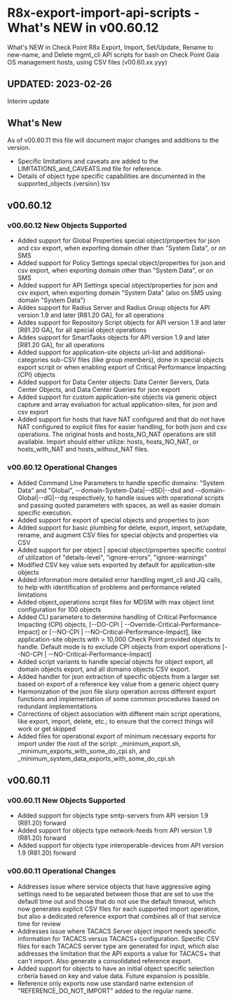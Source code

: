 # R8x-export-import-api-scripts - What's NEW in v00.60.12

What's NEW in Check Point R8x Export, Import, Set/Update, Rename to new-name, and Delete mgmt_cli API scripts for bash on Check Point Gaia OS management hosts, using CSV files (v00.60.xx.yyy)

## UPDATED:  2023-02-26

Interim update

## What's New

As of v00.60.11 this file will document major changes and additions to the version.

- Specific limitations and caveats are added to the LIMITATIONS_and_CAVEATS.md file for reference.
- Details of object type specific capabilities are documented in the supported_objects.{version}.tsv

## v00.60.12

### v00.60.12 New Objects Supported

- Added support for Global Properties special object/properties for json and csv export, when exporting domain other than "System Data", or on SMS
- Added support for Policy Settings special object/properties for json and csv export, when exporting domain other than "System Data", or on SMS
- Added support for API Settings special object/properties for json and csv export, when exporting domain "System Data" (also on SMS using domain "System Data")
- Addes support for Radius Server and Radius Group objects for API version 1.9 and later [R81.20 GA], for all operations
- Addes support for Repository Script objects for API version 1.9 and later [R81.20 GA], for all special object operations
- Addes support for SmartTasks objects for API version 1.9 and later [R81.20 GA], for all operations
- Added support for application-site objects url-list and additional-categories sub-CSV files (like group members), done in special objects export script or when enabling export of Critical Performance Impacting (CPI) objects
- Added support for Data Center objects:  Data Center Servers, Data Center Objects, and Data Center Queries for json export
- Added support for custom application-site objects via generic object capture and array evaluation for actual application-sites, for json and csv export
- Added support for hosts that have NAT configured and that do not have NAT configured to explicit files for easier handling, for both json and csv operations.  The original hosts and hosts_NO_NAT operations are still available.  Import should either utilize:  hosts, hosts_NO_NAT, or hosts_with_NAT and hosts_without_NAT files.

### v00.60.12 Operational Changes

- Added Command Line Parameters to handle specific domains:  "System Data" and "Global", --domain-System-Data|--dSD|--dsd and --domain-Global|--dG|--dg respectively, to handle issues with operational scripts and passing quoted parameters with spaces, as well as easier domain specific execution.
- Added support for export of special objects and properties to json
- Added support for basic plumbing for delete, export, import, set/update, rename, and augment CSV files for special objects and properties via CSV
- Added support for per object | special object/properties specific control of utilization of "details-level", "ignore-errors", "ignore-warnings"
- Modified CSV key value sets exported by default for application-site objects
- Added information more detailed error handling mgmt_cli and JQ calls, to help with identification of problems and performance related limitations
- Added object_operations script files for MDSM with max object limit configuration for 100 objects
- Added CLI parameters to determine handling of Critical Performance Impacting (CPI) objects, [--DO-CPI | --Override-Critical-Performance-Impact] or [--NO-CPI | --NO-Critical-Performance-Impact], like application-site objects with > 10,000 Check Point provided objects to handle.  Default mode is to exclude CPI objects from export operations [--NO-CPI | --NO-Critical-Performance-Impact]
- Added script variants to handle special objects for object export, all domain objects export, and all domains objects CSV export.
- Added handler for json extraction of specific objects from a larger set based on export of a reference key value from a generic object query
- Harmonization of the json file slurp operation across different export functions and implementation of some common procedures based on redundant implementations
- Corrections of object association with different main script operations, like export, import, delete, etc.; to ensure that the correct things will work or get skipped
- Added files for operational export of minimum necessary exports for import under the root of the script:  _minimum_export.sh, _minimum_exports_with_some_do_cpi.sh, and _minimum_system_data_exports_with_some_do_cpi.sh

## v00.60.11

### v00.60.11 New Objects Supported

- Added support for objects type smtp-servers from API version 1.9 (R81.20) forward
- Added support for objects type network-feeds from API version 1.9 (R81.20) forward
- Added support for objects type interoperable-devices from API version 1.9 (R81.20) forward

### v00.60.11 Operational Changes

- Addresses issue where service objects that have aggressive aging settings need to be separated between those that are set to use the defautl time out and those that do not use the default timeout, which now generates explicit CSV files for each supported import operation, but also a dedicated reference export that combines all of that service time for review
- Addresses issue where TACACS Server object import needs specific information for TACACS versus TACACS+ configuration.  Specific CSV files for each TACACS server type are generated for input, which also addresses the limitation that the API exports a value for TACACS+ that can't import.  Also generate a consolidated reference export.
- Added support for objects to have an initial object specific selection criteria based on key and value data.  Future expansion is possible.
- Reference only exports now use standard name extension of "REFERENCE_DO_NOT_IMPORT" added to the regular name.
